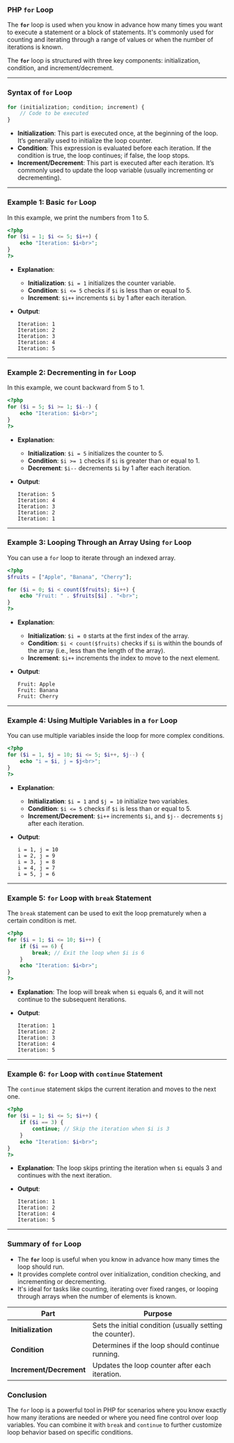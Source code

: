 ### PHP `for` Loop

The **`for`** loop is used when you know in advance how many times you want to execute a statement or a block of statements. It's commonly used for counting and iterating through a range of values or when the number of iterations is known.

The **`for`** loop is structured with three key components: initialization, condition, and increment/decrement.

---

### Syntax of `for` Loop

```php
for (initialization; condition; increment) {
    // Code to be executed
}
```

- **Initialization**: This part is executed once, at the beginning of the loop. It’s generally used to initialize the loop counter.
- **Condition**: This expression is evaluated before each iteration. If the condition is true, the loop continues; if false, the loop stops.
- **Increment/Decrement**: This part is executed after each iteration. It’s commonly used to update the loop variable (usually incrementing or decrementing).

---

### Example 1: Basic `for` Loop

In this example, we print the numbers from 1 to 5.

```php
<?php
for ($i = 1; $i <= 5; $i++) {
    echo "Iteration: $i<br>";
}
?>
```

- **Explanation**:
  - **Initialization**: `$i = 1` initializes the counter variable.
  - **Condition**: `$i <= 5` checks if `$i` is less than or equal to 5.
  - **Increment**: `$i++` increments `$i` by 1 after each iteration.
  
- **Output**:
  ```
  Iteration: 1
  Iteration: 2
  Iteration: 3
  Iteration: 4
  Iteration: 5
  ```

---

### Example 2: Decrementing in `for` Loop

In this example, we count backward from 5 to 1.

```php
<?php
for ($i = 5; $i >= 1; $i--) {
    echo "Iteration: $i<br>";
}
?>
```

- **Explanation**:
  - **Initialization**: `$i = 5` initializes the counter to 5.
  - **Condition**: `$i >= 1` checks if `$i` is greater than or equal to 1.
  - **Decrement**: `$i--` decrements `$i` by 1 after each iteration.

- **Output**:
  ```
  Iteration: 5
  Iteration: 4
  Iteration: 3
  Iteration: 2
  Iteration: 1
  ```

---

### Example 3: Looping Through an Array Using `for` Loop

You can use a `for` loop to iterate through an indexed array.

```php
<?php
$fruits = ["Apple", "Banana", "Cherry"];

for ($i = 0; $i < count($fruits); $i++) {
    echo "Fruit: " . $fruits[$i] . "<br>";
}
?>
```

- **Explanation**:
  - **Initialization**: `$i = 0` starts at the first index of the array.
  - **Condition**: `$i < count($fruits)` checks if `$i` is within the bounds of the array (i.e., less than the length of the array).
  - **Increment**: `$i++` increments the index to move to the next element.

- **Output**:
  ```
  Fruit: Apple
  Fruit: Banana
  Fruit: Cherry
  ```

---

### Example 4: Using Multiple Variables in a `for` Loop

You can use multiple variables inside the loop for more complex conditions.

```php
<?php
for ($i = 1, $j = 10; $i <= 5; $i++, $j--) {
    echo "i = $i, j = $j<br>";
}
?>
```

- **Explanation**:
  - **Initialization**: `$i = 1` and `$j = 10` initialize two variables.
  - **Condition**: `$i <= 5` checks if `$i` is less than or equal to 5.
  - **Increment/Decrement**: `$i++` increments `$i`, and `$j--` decrements `$j` after each iteration.

- **Output**:
  ```
  i = 1, j = 10
  i = 2, j = 9
  i = 3, j = 8
  i = 4, j = 7
  i = 5, j = 6
  ```

---

### Example 5: `for` Loop with `break` Statement

The `break` statement can be used to exit the loop prematurely when a certain condition is met.

```php
<?php
for ($i = 1; $i <= 10; $i++) {
    if ($i == 6) {
        break; // Exit the loop when $i is 6
    }
    echo "Iteration: $i<br>";
}
?>
```

- **Explanation**: The loop will break when `$i` equals 6, and it will not continue to the subsequent iterations.
  
- **Output**:
  ```
  Iteration: 1
  Iteration: 2
  Iteration: 3
  Iteration: 4
  Iteration: 5
  ```

---

### Example 6: `for` Loop with `continue` Statement

The `continue` statement skips the current iteration and moves to the next one.

```php
<?php
for ($i = 1; $i <= 5; $i++) {
    if ($i == 3) {
        continue; // Skip the iteration when $i is 3
    }
    echo "Iteration: $i<br>";
}
?>
```

- **Explanation**: The loop skips printing the iteration when `$i` equals 3 and continues with the next iteration.

- **Output**:
  ```
  Iteration: 1
  Iteration: 2
  Iteration: 4
  Iteration: 5
  ```

---

### Summary of `for` Loop

- The **`for`** loop is useful when you know in advance how many times the loop should run.
- It provides complete control over initialization, condition checking, and incrementing or decrementing.
- It's ideal for tasks like counting, iterating over fixed ranges, or looping through arrays when the number of elements is known.
  
| **Part**        | **Purpose**                                |
|-----------------|--------------------------------------------|
| **Initialization** | Sets the initial condition (usually setting the counter). |
| **Condition**    | Determines if the loop should continue running. |
| **Increment/Decrement** | Updates the loop counter after each iteration. |

### Conclusion

The `for` loop is a powerful tool in PHP for scenarios where you know exactly how many iterations are needed or where you need fine control over loop variables. You can combine it with `break` and `continue` to further customize loop behavior based on specific conditions.
